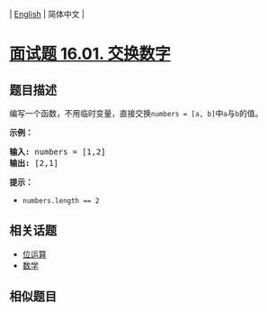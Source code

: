 
| [English](README_EN.md) | 简体中文 |

# [面试题 16.01. 交换数字](https://leetcode-cn.com/problems/swap-numbers-lcci/)

## 题目描述

<p>编写一个函数，不用临时变量，直接交换<code>numbers = [a, b]</code>中<code>a</code>与<code>b</code>的值。</p>
<p><strong>示例：</strong></p>
<pre><strong>输入:</strong> numbers = [1,2]
<strong>输出:</strong> [2,1]
</pre>
<p><strong>提示：</strong></p>
<ul>
<li><code>numbers.length == 2</code></li>
</ul>


## 相关话题

- [位运算](https://leetcode-cn.com/tag/bit-manipulation)
- [数学](https://leetcode-cn.com/tag/math)

## 相似题目



